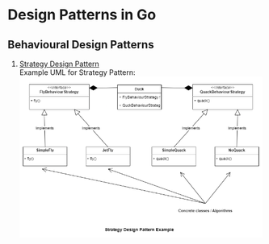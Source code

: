 # Design Patterns in Go

## Behavioural Design Patterns

1. [Strategy Design Pattern](./strategy_design_pattern)  
    Example UML for Strategy Pattern:  
    ![strategy_design_pattern](./thumbnails/StrategyDesignPattern.png)
